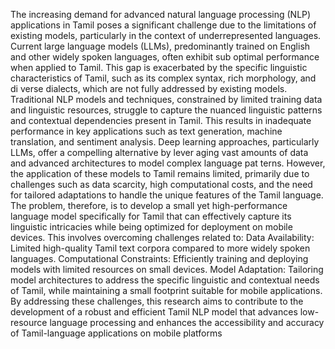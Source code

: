 The increasing demand for advanced natural language processing (NLP) applications in
 Tamil poses a significant challenge due to the limitations of existing models, particularly
 in the context of underrepresented languages. Current large language models (LLMs),
 predominantly trained on English and other widely spoken languages, often exhibit sub
optimal performance when applied to Tamil. This gap is exacerbated by the specific
 linguistic characteristics of Tamil, such as its complex syntax, rich morphology, and di
verse dialects, which are not fully addressed by existing models.
 Traditional NLP models and techniques, constrained by limited training data and
 linguistic resources, struggle to capture the nuanced linguistic patterns and contextual
 dependencies present in Tamil. This results in inadequate performance in key applications
 such as text generation, machine translation, and sentiment analysis.
 Deep learning approaches, particularly LLMs, offer a compelling alternative by lever
aging vast amounts of data and advanced architectures to model complex language pat
terns. However, the application of these models to Tamil remains limited, primarily due
 to challenges such as data scarcity, high computational costs, and the need for tailored
 adaptations to handle the unique features of the Tamil language.
 The problem, therefore, is to develop a small yet high-performance language model
 specifically for Tamil that can effectively capture its linguistic intricacies while being
 optimized for deployment on mobile devices. This involves overcoming challenges related
 to:
 Data Availability: Limited high-quality Tamil text corpora compared to more widely
 spoken languages. Computational Constraints: Efficiently training and deploying models
 with limited resources on small devices. Model Adaptation: Tailoring model architectures
 to address the specific linguistic and contextual needs of Tamil, while maintaining a small
 footprint suitable for mobile applications. By addressing these challenges, this research
 aims to contribute to the development of a robust and efficient Tamil NLP model that
 advances low-resource language processing and enhances the accessibility and accuracy
 of Tamil-language applications on mobile platforms
